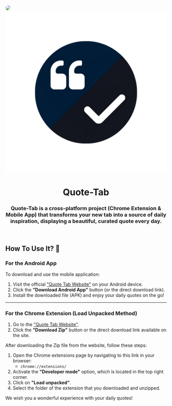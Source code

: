 <img src="https://kareem.is-a.dev/img/projects/quoteTab.png" style="border-radius: 10px">

<br>

<div align="center">
  <img src="https://raw.githubusercontent.com/amrmhmd81/Quote_Tab/refs/heads/main/application/assets/images/1152.png"></img>

# Quote-Tab
### Quote-Tab is a cross-platform project (Chrome Extension & Mobile App) that transforms your new tab into a source of daily inspiration, displaying a beautiful, curated quote every day.
</div>
<br>

## How To Use It? 🚀

### For the Android App

To download and use the mobile application:

1.  Visit the official ["Quote Tab Website"](https://quote-tab.netlify.app/) on your Android device.
2.  Click the **"Download Android App"** button (or the direct download link).
3.  Install the downloaded file (APK) and enjoy your daily quotes on the go!

---

### For the Chrome Extension (Load Unpacked Method)

1.  Go to the ["Quote Tab Website"](https://quote-tab.netlify.app/).
2.  Click the **"Download Zip"** button or the direct download link available on the site.

After downloading the Zip file from the website, follow these steps:

1.  Open the Chrome extensions page by navigating to this link in your browser:
    - `chrome://extensions/`
2.  Activate the **"Developer mode"** option, which is located in the top right corner.
3.  Click on **"Load unpacked"**.
4.  Select the folder of the extension that you downloaded and unzipped.

We wish you a wonderful experience with your daily quotes!
